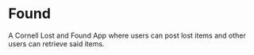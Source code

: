 # Found
A Cornell Lost and Found App where users can post lost items and other users can retrieve said items.
